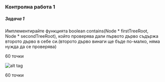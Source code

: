 ### **Контролна работа 1**



##### Задача 1

Имплементирайте функцията boolean contains(Node * firstTreeRoot, Node * secondTreeRoot),
който проверява дали първото дърво съдържа второто дърво в себе си.(второто дърво винаги ще бъде по-малко, няма нужда да се проверява)

60 точки



![alt tag](https://scontent.fsof3-1.fna.fbcdn.net/v/t1.15752-9/47308707_1962366557192831_3703671919929720832_n.png?_nc_cat=105&_nc_ht=scontent.fsof3-1.fna&oh=9298242ea5836baf89c93156bec83a5f&oe=5CA5CEA7)

60 точки